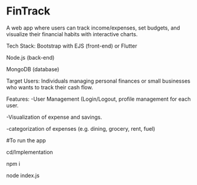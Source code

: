 # FinTrack
A web app where users can track income/expenses, set budgets, and visualize their financial habits with interactive charts.

Tech Stack: Bootstrap with EJS (front-end) or Flutter

Node.js (back-end) 

MongoDB (database) 

Target Users: Individuals managing personal finances or small businesses who wants to track their cash flow. 

Features: 
-User Management (Login/Logout, profile management for each user. 

-Visualization of expense and savings. 

-categorization of expenses (e.g. dining, grocery, rent, fuel) 

#To run the app

cd/Implementation

npm i

node index.js
